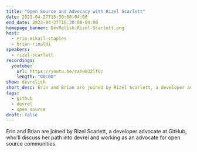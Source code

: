 ```yaml
---
title: "Open Source and Advocacy with Rizel Scarlett"
date: 2023-04-27T15:30:00-04:00
end_date: 2023-04-27T16:30:00-04:00
homepage_banner: DevRelish-Rizel-Scarlett.png
host: 
  - erin-mikail-staples
  - brian-rinaldi
speakers:
  - rizel-scarlett
recordings:
  youtube:
    url: https://youtu.be/caYwW32lfUc
    length: "00:00"
show: devrelish
short_desc: Erin and Brian are joined by Rizel Scarlett, a developer advocate at GitHub, who'll discuss her path into devrel and working as an advocate for open source communities.
tags:
  - github
  - devrel
  - open source
draft: false
---
```


Erin and Brian are joined by Rizel Scarlett, a developer advocate at GitHub, who'll discuss her path into devrel and working as an advocate for open source communities.